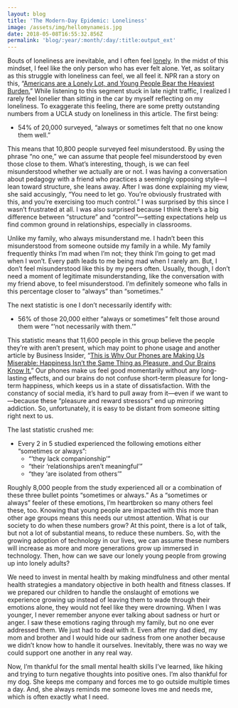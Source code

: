 ```yaml
---
layout: blog
title: 'The Modern-Day Epidemic: Loneliness'
image: /assets/img/hellomynameis.jpg
date: 2018-05-08T16:55:32.856Z
permalink: 'blog/:year/:month/:day/:title:output_ext'
---
```

Bouts of loneliness are inevitable, and I often feel [lonely](https://youtu.be/6EEW-9NDM5k). In the midst of this mindset, I feel like the only person who has ever felt alone. Yet, as solitary as this struggle with loneliness can feel, we all feel it. NPR ran a story on this, “[Americans are a Lonely Lot, and Young People Bear the Heaviest Burden.](https://www.npr.org/sections/health-shots/2018/05/01/606588504/americans-are-a-lonely-lot-and-young-people-bear-the-heaviest-burden)” While listening to this segment stuck in late night traffic, I realized I rarely feel lonelier than sitting in the car by myself reflecting on my loneliness. To exaggerate this feeling, there are some pretty outstanding numbers from a UCLA study on loneliness in this article. The first being:

* 54% of 20,000 surveyed, “always or sometimes felt that no one know them well.”

This means that 10,800 people surveyed feel misunderstood. By using the phrase “no one,” we can assume that people feel misunderstood by even those close to them. What’s interesting, though, is we can feel misunderstood whether we actually are or not. I was having a conversation about pedagogy with a friend who practices a seemingly opposing style—I lean toward structure, she leans away. After I was done explaining my view, she said accusingly, “You need to let go. You’re obviously frustrated with this, and you’re exercising too much control.” I was surprised by this since I wasn’t frustrated at all. I was also surprised because I think there’s a big difference between “structure” and “control”—setting expectations help us find common ground in relationships, especially in classrooms. 

Unlike my family, who always misunderstand me. I hadn’t been this misunderstood from someone outside my family in a while. My family frequently thinks I’m mad when I’m not; they think I’m going to get mad when I won’t. Every path leads to me being mad when I rarely am. But, I don’t feel misunderstood like this by my peers often. Usually, though, I don’t need a moment of legitimate misunderstanding, like the conversation with my friend above, to feel misunderstood. I’m definitely someone who falls in this percentage closer to “always” than “sometimes.”

The next statistic is one I don’t necessarily identify with:

* 56% of those 20,000 either “always or sometimes” felt those around them were “’not necessarily with them.’”

This statistic means that 11,600 people in this group believe the people they’re with aren’t present, which may point to phone usage and another article by Business Insider, “[This is Why Our Phones are Making Us Miserable: Happiness Isn’t the Same Thing as Pleasure, and Our Brains Know It.](http://www.businessinsider.com/why-our-phones-are-making-us-miserable-pleasure-isnt-happiness-2018-3)” Our phones make us feel good momentarily without any long-lasting effects, and our brains do not confuse short-term pleasure for long-term happiness, which keeps us in a state of dissatisfaction. With the constancy of social media, it’s hard to pull away from it—even if we want to—because these “pleasure and reward stressors” end up mirroring addiction. So, unfortunately, it is easy to be distant from someone sitting right next to us.

The last statistic crushed me:

* Every 2 in 5 studied experienced the following emotions either “sometimes or always”:
  * “’they lack companionship’”
  * “their ‘relationships aren’t meaningful’”
  * “they ‘are isolated from others’”

Roughly 8,000 people from the study experienced all or a combination of these three bullet points “sometimes or always.” As a “sometimes or always” feeler of these emotions, I’m heartbroken so many others feel these, too. Knowing that young people are impacted with this more than other age groups means this needs our utmost attention. What is our society to do when these numbers grow? At this point, there is a lot of talk, but not a lot of substantial means, to reduce these numbers. So, with the growing adoption of technology in our lives, we can assume these numbers will increase as more and more generations grow up immersed in technology. Then, how can we save our lonely young people from growing up into lonely adults? 

We need to invest in mental health by making mindfulness and other mental health strategies a mandatory objective in both health and fitness classes. If we prepared our children to handle the onslaught of emotions we experience growing up instead of leaving them to wade through their emotions alone, they would not feel like they were drowning. When I was younger, I never remember anyone ever talking about sadness or hurt or anger. I saw these emotions raging through my family, but no one ever addressed them. We just had to deal with it. Even after my dad died, my mom and brother and I would hide our sadness from one another because we didn’t know how to handle it ourselves. Inevitably, there was no way we could support one another in any real way. 

Now, I’m thankful for the small mental health skills I’ve learned, like hiking and trying to turn negative thoughts into positive ones. I’m also thankful for my dog. She keeps me company and forces me to go outside multiple times a day. And, she always reminds me someone loves me and needs me, which is often exactly what I need.
